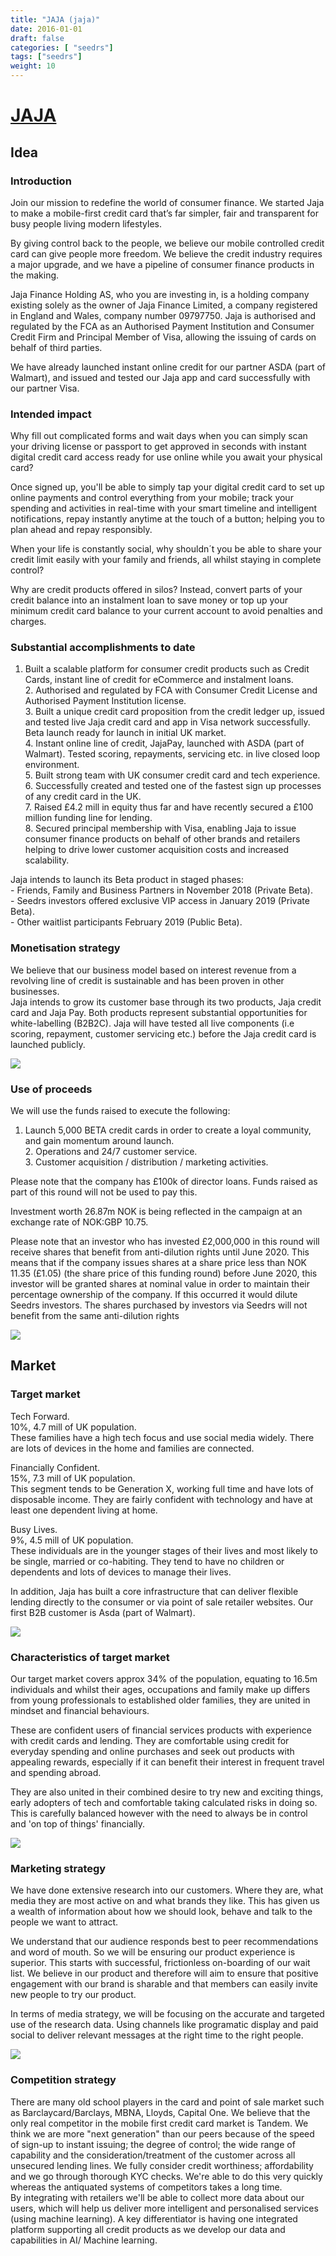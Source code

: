 ```yaml
---
title: "JAJA (jaja)"
date: 2016-01-01
draft: false
categories: [ "seedrs"]
tags: ["seedrs"]
weight: 10
---
```


# [JAJA](https://www.seedrs.com/jaja)

## Idea

### Introduction

Join our mission to redefine the world of consumer finance. We started Jaja to make a mobile-first credit card that’s far simpler, fair and transparent for busy people living modern lifestyles.

By giving control back to the people, we believe our mobile controlled credit card can give people more freedom. We believe the credit industry requires a major upgrade, and we have a pipeline of consumer finance products in the making.

Jaja Finance Holding AS, who you are investing in, is a holding company existing solely as the owner of Jaja Finance Limited, a company registered in England and Wales, company number 09797750. Jaja is authorised and regulated by the FCA as an Authorised Payment Institution and Consumer Credit Firm and Principal Member of Visa, allowing the issuing of cards on behalf of third parties.

We have already launched instant online credit for our partner ASDA (part of Walmart), and issued and tested our Jaja app and card successfully with our partner Visa.

### Intended impact

Why fill out complicated forms and wait days when you can simply scan your driving license or passport to get approved in seconds with instant digital credit card access ready for use online while you await your physical card?

Once signed up, you'll be able to simply tap your digital credit card to set up online payments and control everything from your mobile; track your spending and activities in real-time with your smart timeline and intelligent notifications, repay instantly anytime at the touch of a button; helping you to plan ahead and repay responsibly.

When your life is constantly social, why shouldn´t you be able to share your credit limit easily with your family and friends, all whilst staying in complete control?

Why are credit products offered in silos? Instead, convert parts of your credit balance into an instalment loan to save money or top up your minimum credit card balance to your current account to avoid penalties and charges.

### Substantial accomplishments to date

1. Built a scalable platform for consumer credit products such as Credit Cards, instant line of credit for eCommerce and instalment loans. <br>2. Authorised and regulated by FCA with Consumer Credit License and Authorised Payment Institution license. <br>3. Built a unique credit card proposition from the credit ledger up, issued and tested live Jaja credit card and app in Visa network successfully. Beta launch ready for launch in initial UK market. <br>4. Instant online line of credit, JajaPay, launched with ASDA (part of Walmart). Tested scoring, repayments, servicing etc. in live closed loop environment. <br>5. Built strong team with UK consumer credit card and tech experience. <br>6. Successfully created and tested one of the fastest sign up processes of any credit card in the UK. <br>7. Raised £4.2 mill in equity thus far and have recently secured a £100 million funding line for lending. <br>8. Secured principal membership with Visa, enabling Jaja to issue consumer finance products on behalf of other brands and retailers helping to drive lower customer acquisition costs and increased scalability.

Jaja intends to launch its Beta product in staged phases: <br>- Friends, Family and Business Partners in November 2018 (Private Beta). <br>- Seedrs investors offered exclusive VIP access in January 2019 (Private Beta). <br>- Other waitlist participants February 2019 (Public Beta).

### Monetisation strategy

We believe that our business model based on interest revenue from a revolving line of credit is sustainable and has been proven in other businesses. <br>Jaja intends to grow its customer base through its two products, Jaja credit card and Jaja Pay. Both products represent substantial opportunities for white-labelling (B2B2C). Jaja will have tested all live components (i.e scoring, repayment, customer servicing etc.) before the Jaja credit card is launched publicly.

![](/img/seedrs/uploads/startup/section_image/image/16091/9cmvtknon19ww9yhwmnzouusrf65hzk/Picture4.png?rect=0%2C0%2C864%2C864&w=600&fit=clip&s=27b6ceefe2fdd3558d4846e27fcad282)

### Use of proceeds

We will use the funds raised to execute the following:

1. Launch 5,000 BETA credit cards in order to create a loyal community, and gain momentum around launch. <br>2. Operations and 24/7 customer service. <br>3. Customer acquisition / distribution / marketing activities.

Please note that the company has £100k of director loans. Funds raised as part of this round will not be used to pay this.

Investment worth 26.87m NOK is being reflected in the campaign at an exchange rate of NOK:GBP 10.75.

Please note that an investor who has invested £2,000,000 in this round will receive shares that benefit from anti-dilution rights until June 2020. This means that if the company issues shares at a share price less than NOK 11.35 (£1.05) (the share price of this funding round) before June 2020, this investor will be granted shares at nominal value in order to maintain their percentage ownership of the company. If this occurred it would dilute Seedrs investors. The shares purchased by investors via Seedrs will not benefit from the same anti-dilution rights

![](/img/seedrs/uploads/startup/section_image/image/16095/biuiegkqmkr9usgn953q98jorbnji25/Picture6.png?rect=0%2C0%2C864%2C575&w=600&fit=clip&s=30a764fa552d8c0414b8d444f7fa2737)

## Market

### Target market

Tech Forward. <br>10%, 4.7 mill of UK population. <br>These families have a high tech focus and use social media widely. There are lots of devices in the home and families are connected.

Financially Confident. <br>15%, 7.3 mill of UK population. <br>This segment tends to be Generation X, working full time and have lots of disposable income. They are fairly confident with technology and have at least one dependent living at home.

Busy Lives. <br>9%, 4.5 mill of UK population. <br>These individuals are in the younger stages of their lives and most likely to be single, married or co-habiting. They tend to have no children or dependents and lots of devices to manage their lives.

In addition, Jaja has built a core infrastructure that can deliver flexible lending directly to the consumer or via point of sale retailer websites. Our first B2B customer is Asda (part of Walmart).

![](https://seedrs.imgix.net/uploads/startup/section_image/image/16082/7xdddbvey6cjcvek7brx1bxg4z941pi/Picture1.png?rect=0%2C0%2C864%2C864&w=600&fit=clip&s=cf7eff235af4336828de29c6ed089508)

### Characteristics of target market

Our target market covers approx 34% of the population, equating to 16.5m individuals and whilst their ages, occupations and family make up differs from young professionals to established older families, they are united in mindset and financial behaviours.

These are confident users of financial services products with experience with credit cards and lending. They are comfortable using credit for everyday spending and online purchases and seek out products with appealing rewards, especially if it can benefit their interest in frequent travel and spending abroad.

They are also united in their combined desire to try new and exciting things, early adopters of tech and comfortable taking calculated risks in doing so. This is carefully balanced however with the need to always be in control and 'on top of things' financially.

![](https://seedrs.imgix.net/uploads/startup/section_image/image/16067/6itha3v994piaxj7rrhkv3z5x5o1gxx/Screen_Shot_2018-10-25_at_19.57.55.png?rect=0%2C0%2C2340%2C1560&w=600&fit=clip&s=7f3dca6d43cfc9eeaf12c877ad099394)

### Marketing strategy

We have done extensive research into our customers. Where they are, what media they are most active on and what brands they like. This has given us a wealth of information about how we should look, behave and talk to the people we want to attract.

We understand that our audience responds best to peer recommendations and word of mouth. So we will be ensuring our product experience is superior. This starts with successful, frictionless on-boarding of our wait list. We believe in our product and therefore will aim to ensure that positive engagement with our brand is sharable and that members can easily invite new people to try our product.

In terms of media strategy, we will be focusing on the accurate and targeted use of the research data. Using channels like programatic display and paid social to deliver relevant messages at the right time to the right people.

![](https://seedrs.imgix.net/uploads/startup/section_image/image/16068/2uui3124cjl0qvtxruzx79kp3jjkdzk/image__2_.png?rect=0%2C0%2C1718%2C916&w=600&fit=clip&s=a816b7a39282871ffc13de50774262d6)

### Competition strategy

There are many old school players in the card and point of sale market such as Barclaycard/Barclays, MBNA, Lloyds, Capital One. We believe that the only real competitor in the mobile first credit card market is Tandem. We think we are more "next generation" than our peers because of the speed of sign-up to instant issuing; the degree of control; the wide range of capability and the consideration/treatment of the customer across all unsecured lending lines. We fully consider credit worthiness; affordability and we go through thorough KYC checks. We're able to do this very quickly whereas the antiquated systems of competitors takes a long time. <br>By integrating with retailers we'll be able to collect more data about our users, which will help us deliver more intelligent and personalised services (using machine learning). A key differentiator is having one integrated platform supporting all credit products as we develop our data and capabilities in AI/ Machine learning.

